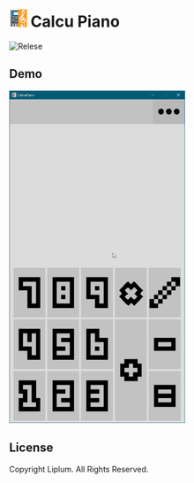 # ![Icon](GFX/iconx32.png) Calcu Piano

![Relese](https://img.shields.io/badge/Java-8%2B-brightgreen)


## Demo
![](GFX/Demo.gif)


## License
Copyright Liplum. All Rights Reserved.